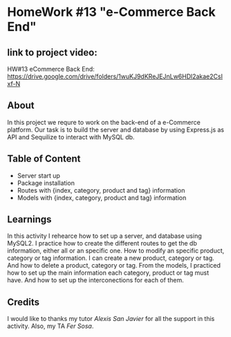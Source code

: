 # HomeWork #13 "e-Commerce Back End"

## link to project video:
HW#13 eCommerce Back End: https://drive.google.com/drive/folders/1wuKJ9dKReJEJnLw6HDl2akae2CsIxf-N

## About
In this project we requre to work on the back-end of a e-Commerce platform.
Our task is to build the server and database by using Express.js as API and Sequilize to interact with MySQL db.

## Table of Content
- Server start up
- Package installation
- Routes with {index, category, product and tag} information
- Models with {index, category, product and tag} information

## Learnings
In this activity I rehearce how to set up a server, and database using MySQL2.
I practice how to create the different routes to get the db information, either all or an specific one.
How to modify an specific product, category or tag information.
I can create a new product, category or tag.
And how to delete a product, category or tag.
From the models, I practiced how to set up the main information each category, product or tag must have.
And how to set up the interconections for each of them.

## Credits
I would like to thanks my tutor <cite>Alexis San Javier</cite> for all the support in this activity.
Also, my TA <cite>Fer Sosa</cite>.